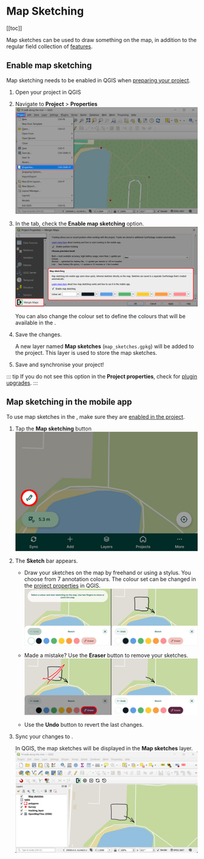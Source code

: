 # Map Sketching
<!-- this link is used in the plugin -->

[[toc]]

Map sketches can be used to draw something on the map, in addition to the regular field collection of [features](../mobile-features/).

## Enable map sketching

Map sketching needs to be enabled in QGIS when [preparing your <MainPlatformName /> project](../../gis/features/#map-sketching).

1. Open your <MainPlatformName /> project in QGIS
2. Navigate to **Project** > **Properties** 
   ![QGIS Project Properties](../../gis/qgis-project-properties.jpg "QGIS Project Properties")

3. In the <MainPlatformName /> tab, check the **Enable map sketching** option.
   ![Enable map sketching in QGIS Mergin Maps project](../../gis/features/project-map-sketching.jpg "Enable map sketching in QGIS Mergin Maps project")

   You can also change the colour set to define the colours that will be available in the <MobileAppNameShort />.

4. Save the changes. 

   A new layer named **Map sketches** (`map_sketches.gpkg`) will be added to the project. This layer is used to store the map sketches.

5. Save and synchronise your project!

::: tip 
If you do not see this option in the **Project properties**, check for [plugin upgrades](../../setup/install-mergin-maps-plugin-for-qgis/#plugin-upgrade).
:::

## Map sketching in the mobile app
To use map sketches in the <MobileAppNameShort />, make sure they are [enabled in the project](#enable-map-sketching).

1. Tap the **Map sketching** button
   ![Map sketching button in Mergin Maps mobile app](./mobile-map-sketching-button.jpg "Map sketching button in Mergin Maps mobile app")

2. The **Sketch** bar appears.
   - Draw your sketches on the map by freehand or using a stylus. You choose from 7 annotation colours. The colour set can be changed in the [project properties](#enable-map-sketching) in QGIS.
   ![Map sketches in Mergin Maps mobile app](./mobile-map-sketching.jpg "Map sketches in Mergin Maps mobile app")

   - Made a mistake? Use the **Eraser** button to remove your sketches.
   ![Erase map sketches in Mergin Maps mobile app](./mobile-map-sketching-eraser.jpg "Erase map sketches button in Mergin Maps mobile app")
   
   - Use the **Undo** button to revert the last changes.

4. Sync your changes to <MainPlatformNameLink />.
   
   In QGIS, the map sketches will be displayed in the **Map sketches** layer.
   ![Map sketches in Mergin Maps project in QGIS](./qgis-map-sketching.jpg "Map sketches in Mergin Maps project in QGIS")

